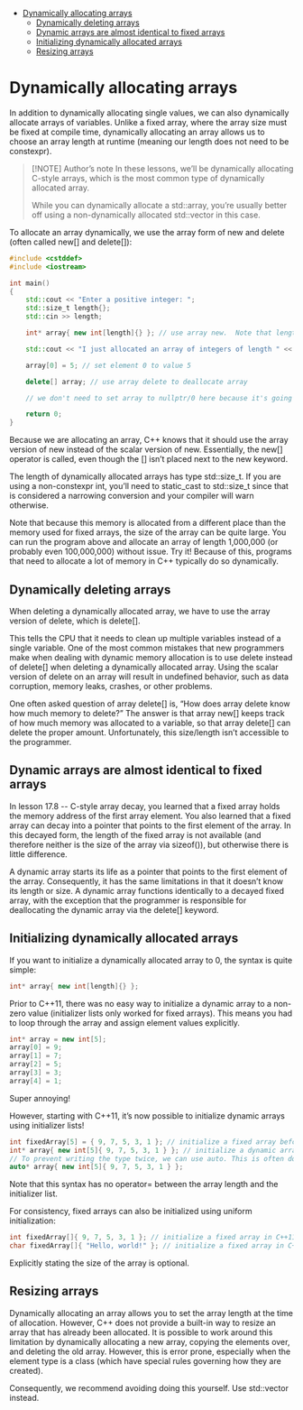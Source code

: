 - [Dynamically allocating arrays](#dynamically-allocating-arrays)
  - [Dynamically deleting arrays](#dynamically-deleting-arrays)
  - [Dynamic arrays are almost identical to fixed arrays](#dynamic-arrays-are-almost-identical-to-fixed-arrays)
  - [Initializing dynamically allocated arrays](#initializing-dynamically-allocated-arrays)
  - [Resizing arrays](#resizing-arrays)


# Dynamically allocating arrays


In addition to dynamically allocating single values, we can also dynamically allocate arrays of variables. Unlike a fixed array, where the array size must be fixed at compile time, dynamically allocating an array allows us to choose an array length at runtime (meaning our length does not need to be constexpr).

>[!NOTE] Author’s note
>In these lessons, we’ll be dynamically allocating C-style arrays, which is the most common type of dynamically allocated array.
>
>While you can dynamically allocate a std::array, you’re usually better off using a non-dynamically allocated std::vector in this case.

To allocate an array dynamically, we use the array form of new and delete (often called new[] and delete[]):

```cpp
#include <cstddef>
#include <iostream>

int main()
{
    std::cout << "Enter a positive integer: ";
    std::size_t length{};
    std::cin >> length;

    int* array{ new int[length]{} }; // use array new.  Note that length does not need to be constant!

    std::cout << "I just allocated an array of integers of length " << length << '\n';

    array[0] = 5; // set element 0 to value 5

    delete[] array; // use array delete to deallocate array

    // we don't need to set array to nullptr/0 here because it's going out of scope immediately after this anyway

    return 0;
}
```

Because we are allocating an array, C++ knows that it should use the array version of new instead of the scalar version of new. Essentially, the new\[] operator is called, even though the \[] isn’t placed next to the new keyword.

The length of dynamically allocated arrays has type std::size_t. If you are using a non-constexpr int, you’ll need to static_cast to std::size_t since that is considered a narrowing conversion and your compiler will warn otherwise.

Note that because this memory is allocated from a different place than the memory used for fixed arrays, the size of the array can be quite large. You can run the program above and allocate an array of length 1,000,000 (or probably even 100,000,000) without issue. Try it! Because of this, programs that need to allocate a lot of memory in C++ typically do so dynamically.


## Dynamically deleting arrays
When deleting a dynamically allocated array, we have to use the array version of delete, which is delete\[].

This tells the CPU that it needs to clean up multiple variables instead of a single variable. One of the most common mistakes that new programmers make when dealing with dynamic memory allocation is to use delete instead of delete\[] when deleting a dynamically allocated array. Using the scalar version of delete on an array will result in undefined behavior, such as data corruption, memory leaks, crashes, or other problems.

One often asked question of array delete\[] is, “How does array delete know how much memory to delete?” The answer is that array new\[] keeps track of how much memory was allocated to a variable, so that array delete\[] can delete the proper amount. Unfortunately, this size/length isn’t accessible to the programmer.

## Dynamic arrays are almost identical to fixed arrays

In lesson 17.8 -- C-style array decay, you learned that a fixed array holds the memory address of the first array element. You also learned that a fixed array can decay into a pointer that points to the first element of the array. In this decayed form, the length of the fixed array is not available (and therefore neither is the size of the array via sizeof()), but otherwise there is little difference.


A dynamic array starts its life as a pointer that points to the first element of the array. Consequently, it has the same limitations in that it doesn’t know its length or size. A dynamic array functions identically to a decayed fixed array, with the exception that the programmer is responsible for deallocating the dynamic array via the delete[] keyword.

## Initializing dynamically allocated arrays
If you want to initialize a dynamically allocated array to 0, the syntax is quite simple:

```cpp
int* array{ new int[length]{} };
```

Prior to C++11, there was no easy way to initialize a dynamic array to a non-zero value (initializer lists only worked for fixed arrays). This means you had to loop through the array and assign element values explicitly.

```cpp
int* array = new int[5];
array[0] = 9;
array[1] = 7;
array[2] = 5;
array[3] = 3;
array[4] = 1;
```

Super annoying!

However, starting with C++11, it’s now possible to initialize dynamic arrays using initializer lists!

```cpp
int fixedArray[5] = { 9, 7, 5, 3, 1 }; // initialize a fixed array before C++11
int* array{ new int[5]{ 9, 7, 5, 3, 1 } }; // initialize a dynamic array since C++11
// To prevent writing the type twice, we can use auto. This is often done for types with long names.
auto* array{ new int[5]{ 9, 7, 5, 3, 1 } };
```

Note that this syntax has no operator= between the array length and the initializer list.

For consistency, fixed arrays can also be initialized using uniform initialization:

```cpp
int fixedArray[]{ 9, 7, 5, 3, 1 }; // initialize a fixed array in C++11
char fixedArray[]{ "Hello, world!" }; // initialize a fixed array in C++11
```

Explicitly stating the size of the array is optional.

## Resizing arrays

Dynamically allocating an array allows you to set the array length at the time of allocation. However, C++ does not provide a built-in way to resize an array that has already been allocated. It is possible to work around this limitation by dynamically allocating a new array, copying the elements over, and deleting the old array. However, this is error prone, especially when the element type is a class (which have special rules governing how they are created).

Consequently, we recommend avoiding doing this yourself. Use std::vector instead.
